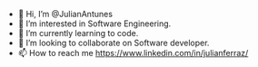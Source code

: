 - 👋 Hi, I’m @JulianAntunes
- 👀 I’m interested in Software Engineering.
- 🌱 I’m currently learning to code.
- 💞️ I’m looking to collaborate on Software developer.
- 📫 How to reach me https://www.linkedin.com/in/julianferraz/

<!---
JulianAntunes/JulianAntunes is a ✨ special ✨ repository because its `README.md` (this file) appears on your GitHub profile.
You can click the Preview link to take a look at your changes.
--->
